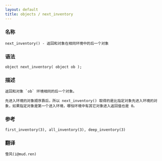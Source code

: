 ```yaml
---
layout: default
title: objects / next_inventory
---
```


### 名称

    next_inventory() - 返回和对象在相同环境中的后一个对象

### 语法

    object next_inventory( object ob );

### 描述

    返回和对象 `ob` 环境相同的后一个对象。

    先进入环境的对象顺序靠后，所以 next_inventory() 取得的是比指定对象先进入环境的对象，如果指定对象是第一个进入环境，哪怕环境中有其它对象进入返回值也是 0。

### 参考

    first_inventory(3), all_inventory(3), deep_inventory(3)

### 翻译 ###

    雪风(i@mud.ren)
